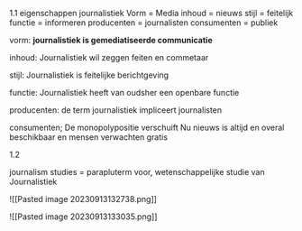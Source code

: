 
1.1
eigenschappen journalistiek
Vorm = Media
inhoud = nieuws
stijl = feitelijk
functie = informeren
producenten = journalisten
consumenten = publiek

vorm:
**journalistiek is gemediatiseerde communicatie**

inhoud:
Journalistiek wil zeggen feiten en commetaar

stijl:
Journalistiek is feitelijke berichtgeving

functie:
Journalistiek heeft van oudsher een openbare functie

producenten:
de term journalistiek impliceert journalisten

consumenten;
De monopolypositie verschuift
Nu nieuws is altijd en overal beschikbaar en mensen verwachten gratis

1.2

journalism studies = parapluterm voor, wetenschappelijke studie van Journalistiek

![[Pasted image 20230913132738.png]]


![[Pasted image 20230913133035.png]]


